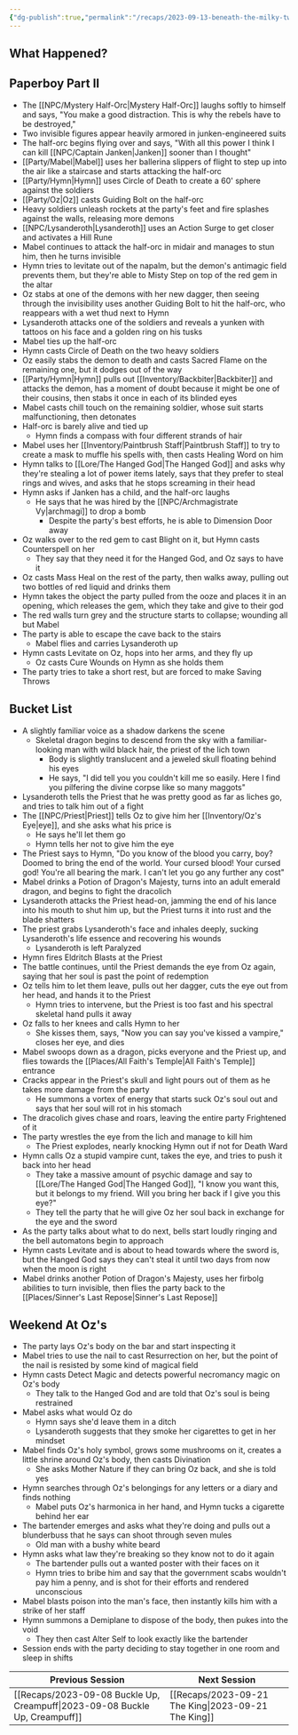 ```yaml
---
{"dg-publish":true,"permalink":"/recaps/2023-09-13-beneath-the-milky-twilight/","created":"","updated":""}
---
```






## What Happened? 

## Paperboy Part II
- The [[NPC/Mystery Half-Orc\|Mystery Half-Orc]] laughs softly to himself and says, "You make a good distraction. This is why the rebels have to be destroyed,"
- Two invisible figures appear heavily armored in junken-engineered suits 
- The half-orc begins flying over and says, "With all this power I think I can kill [[NPC/Captain Janken\|Janken]] sooner than I thought"
- [[Party/Mabel\|Mabel]] uses her ballerina slippers of flight to step up into the air like a staircase and starts attacking the half-orc 
- [[Party/Hymn\|Hymn]] uses Circle of Death to create a 60' sphere against the soldiers
- [[Party/Oz\|Oz]] casts Guiding Bolt on the half-orc
- Heavy soldiers unleash rockets at the party's feet and fire splashes against the walls, releasing more demons 
- [[NPC/Lysanderoth\|Lysanderoth]] uses an Action Surge to get closer and activates a Hill Rune 
- Mabel continues to attack the half-orc in midair and manages to stun him, then he turns invisible
- Hymn tries to levitate out of the napalm, but the demon's antimagic field prevents them, but they're able to Misty Step on top of the red gem in the altar
- Oz stabs at one of the demons with her new dagger, then seeing through the invisibility uses another Guiding Bolt to hit the half-orc, who reappears with a wet thud next to Hymn
- Lysanderoth attacks one of the soldiers and reveals a yunken with tattoos on his face and a golden ring on his tusks
- Mabel ties up the half-orc 
- Hymn casts Circle of Death on the two heavy soldiers 
- Oz easily stabs the demon to death and casts Sacred Flame on the remaining one, but it dodges out of the way
- [[Party/Hymn\|Hymn]] pulls out [[Inventory/Backbiter\|Backbiter]] and attacks the demon,  has a moment of doubt because it might be one of their cousins, then stabs it once in each of its blinded eyes 
- Mabel casts chill touch on the remaining soldier, whose suit starts malfunctioning, then detonates 
- Half-orc is barely alive and tied up 
	- Hymn finds a compass with four different strands of hair 
- Mabel uses her [[Inventory/Paintbrush Staff\|Paintbrush Staff]] to try to create a mask to muffle his spells with, then casts Healing Word on him 
- Hymn talks to [[Lore/The Hanged God\|The Hanged God]] and asks why they're stealing a lot of power items lately, says that they prefer to steal rings and wives, and asks that he stops screaming in their head 
- Hymn asks if Janken has a child, and the half-orc laughs 
	- He says that he was hired by the [[NPC/Archmagistrate Vy\|archmagi]] to drop a bomb 
		- Despite the party's best efforts, he is able to Dimension Door away
- Oz walks over to the red gem to cast Blight on it, but Hymn casts Counterspell on her 
	- They say that they need it for the Hanged God, and Oz says to have it 
- Oz casts Mass Heal on the rest of the party, then walks away, pulling out two bottles of red liquid and drinks them
- Hymn takes the object the party pulled from the ooze and places it in an opening, which releases the gem, which they take and give to their god 
- The red walls turn grey and the structure starts to collapse; wounding all but Mabel 
- The party is able to escape the cave back to the stairs
  - Mabel flies and carries Lysanderoth up
- Hymn casts Levitate on Oz, hops into her arms, and they fly up 
	- Oz casts Cure Wounds on Hymn as she holds them
- The party tries to take a short rest, but are forced to make Saving Throws 

## Bucket List
- A slightly familiar voice as a shadow darkens the scene 
	- Skeletal dragon begins to descend from the sky with a familiar-looking man with wild black hair, the priest of the lich town
		- Body is slightly translucent and a jeweled skull floating behind his eyes 
		- He says, "I did tell you you couldn't kill me so easily. Here I find you pilfering the divine corpse like so many maggots"
- Lysanderoth tells the Priest that he was pretty good as far as liches go, and tries to talk him out of a fight
- The [[NPC/Priest\|Priest]] tells Oz to give him her [[Inventory/Oz's Eye\|eye]], and she asks what his price is
	- He says he'll let them go
	-  Hymn tells her not to give him the eye 
- The Priest says to Hymn,  "Do you know of the blood you carry, boy? Doomed to bring the end of the world. Your cursed blood! Your cursed god! You're all bearing the mark. I can't let you go any further any cost"
- Mabel drinks a Potion of Dragon's Majesty, turns into an adult emerald dragon, and begins to fight the dracolich 
- Lysanderoth attacks the Priest head-on, jamming the end of his lance into his mouth to shut him up, but the Priest turns it into rust and the blade shatters 
- The priest grabs Lysanderoth's face and inhales deeply, sucking Lysanderoth's life essence and recovering his wounds 
	- Lysanderoth is left Paralyzed
- Hymn fires Eldritch Blasts at the Priest 
- The battle continues, until the Priest demands the eye from Oz again, saying that her soul is past the point of redemption 
- Oz tells him to let them leave, pulls out her dagger, cuts the eye out from her head, and hands it to the Priest 
	- Hymn tries to intervene, but the Priest is too fast and his spectral skeletal hand pulls it away 
- Oz falls to her knees and calls Hymn to her 
	- She kisses them, says, "Now you can say you've kissed a vampire," closes her eye, and dies 
- Mabel swoops down as a dragon, picks everyone and the Priest up, and flies towards the [[Places/All Faith's Temple\|All Faith's Temple]] entrance 
- Cracks appear in the Priest's skull and light pours out of them as he takes more damage from the party 
	- He summons a vortex of energy that starts suck Oz's soul out and says that her soul will rot in his stomach
- The dracolich gives chase and roars, leaving the entire party Frightened of it
- The party wrestles the eye from the lich and manage to kill him 
	- The Priest explodes, nearly knocking Hymn out if not for Death Ward
- Hymn calls Oz a stupid vampire cunt, takes the eye, and tries to push it back into her head 
	-  They take a massive amount of psychic damage and say to [[Lore/The Hanged God\|The Hanged God]], "I know you want this, but it belongs to my friend. Will you bring her back if I give you this eye?"
	- They tell the party that he will give Oz her soul back in exchange for the eye and the sword
- As the party talks about what to do next, bells start loudly ringing and the bell automatons begin to approach 
- Hymn casts Levitate and is about to head towards where the sword is, but the Hanged God says they can't steal it until two days from now when the moon is right 
- Mabel drinks another Potion of Dragon's Majesty, uses her firbolg abilities to turn invisible, then flies the party back to the [[Places/Sinner's Last Repose\|Sinner's Last Repose]] 

## Weekend At Oz's 
- The party lays Oz's body on the bar and start inspecting it
- Mabel tries to use the nail to cast Resurrection on her, but the point of the nail is resisted by some kind of magical field 
- Hymn casts Detect Magic and detects powerful necromancy magic on Oz's body 
	- They talk to the Hanged God and are told that Oz's soul is being restrained 
- Mabel asks what would Oz do
	- Hymn says she'd leave them in a ditch
	- Lysanderoth suggests that they smoke her cigarettes to get in her mindset
- Mabel finds Oz's holy symbol, grows some mushrooms on it, creates a little shrine around Oz's body, then casts Divination
	- She asks Mother Nature if they can bring Oz back, and she is told yes
- Hymn searches through Oz's belongings for any letters or a diary and finds nothing 
	- Mabel puts Oz's harmonica in her hand, and Hymn tucks a cigarette behind her ear 
- The bartender emerges and asks what they're doing and pulls out a blunderbuss that he says can shoot through seven mules
	- Old man with a bushy white beard
- Hymn asks what law they're breaking so they know not to do it again 
	- The bartender pulls out a wanted poster with their faces on it 
	- Hymn tries to bribe him and say that the government scabs wouldn't pay him a penny, and is shot for their efforts and rendered unconscious 
- Mabel blasts poison into the man's face, then instantly kills him with a strike of her staff 
- Hymn summons a Demiplane to dispose of the body, then pukes into the void 
	- They then cast Alter Self to look exactly like the bartender 
- Session ends with the party deciding to stay together in one room and sleep in shifts 

|  **Previous Session**   |   **Next Session**   |
| --- | --- |
|  [[Recaps/2023-09-08 Buckle Up, Creampuff\|2023-09-08 Buckle Up, Creampuff]] | [[Recaps/2023-09-21 The King\|2023-09-21 The King]] |